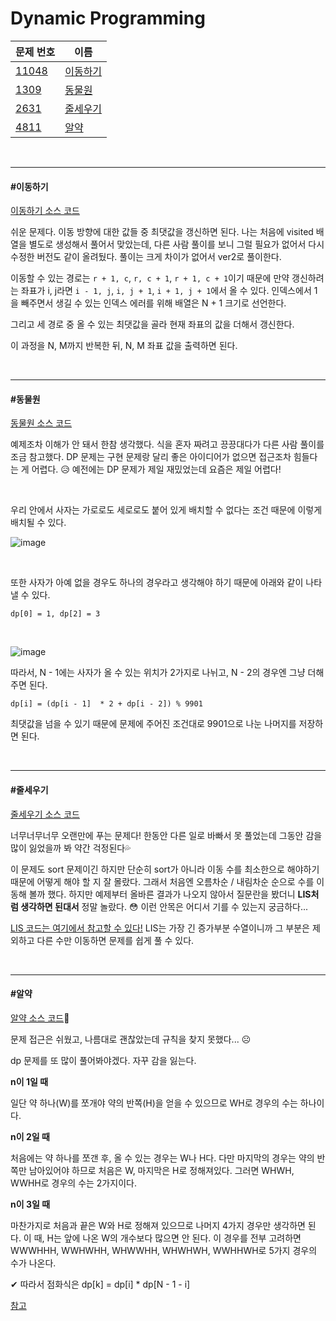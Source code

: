 # Dynamic Programming

| 문제 번호                                      | 이름                  |
| ---------------------------------------------- | --------------------- |
| [11048](https://www.acmicpc.net/problem/11048) | [이동하기](#이동하기) |
| [1309](https://www.acmicpc.net/problem/1309)   | [동물원](#동물원)     |
| [2631](https://www.acmicpc.net/problem/2631)   | [줄세우기](#줄세우기) |
| [4811](https://www.acmicpc.net/problem/4811)   | [알약](#알약)         |

<br>

<hr>

#### #이동하기

[이동하기 소스 코드](https://github.com/hjyeon-n/Algorithm_study/tree/master/BOJ/2020.10/Solution_11048)

쉬운 문제다. 이동 방향에 대한 값들 중 최댓값을 갱신하면 된다. 나는 처음에 visited 배열을 별도로 생성해서 풀어서 맞았는데, 다른 사람 풀이를 보니 그럴 필요가 없어서 다시 수정한 버전도 같이 올려뒀다. 풀이는 크게 차이가 없어서 ver2로 풀이한다.

이동할 수 있는 경로는 `r + 1, c`,  `r, c + 1`, `r + 1, c + 1`이기 때문에 만약 갱신하려는 좌표가 i, j라면 `i - 1, j`,  `i, j + 1`, `i + 1, j + 1`에서 올 수 있다. 인덱스에서 1을 빼주면서 생길 수 있는 인덱스 에러를 위해 배열은 N + 1 크기로 선언한다.

그리고 세 경로 중 올 수 있는 최댓값을 골라 현재 좌표의 값을 더해서 갱신한다.

이 과정을 N, M까지 반복한 뒤, N, M 좌표 값을 출력하면 된다.   

<br>

<hr>

#### #동물원

[동물원 소스 코드](https://github.com/hjyeon-n/Algorithm_study/blob/master/BOJ/2020.10/Solution_1309.java)

예제조차 이해가 안 돼서 한참 생각했다. 식을 혼자 짜려고 끙끙대다가 다른 사람 풀이를 조금 참고했다. DP 문제는 구현 문제랑 달리 좋은 아이디어가 없으면 접근조차 힘들다는 게 어렵다. 😥 예전에는 DP 문제가 제일 재밌었는데 요즘은 제일 어렵다!

<br>

우리 안에서 사자는 가로로도 세로로도 붙어 있게 배치할 수 없다는 조건 때문에 이렇게 배치될 수 있다.

![image](https://user-images.githubusercontent.com/62419307/95674900-46a0d700-0bee-11eb-86b7-2c5becd77fcd.png)

<br>

또한 사자가 아예 없을 경우도 하나의 경우라고 생각해야 하기 때문에 아래와 같이 나타낼 수 있다.

```
dp[0] = 1, dp[2] = 3
```

<br>

![image](https://user-images.githubusercontent.com/62419307/95675750-6935ee80-0bf4-11eb-9a5b-a8d587b93cbd.png)

따라서, N - 1에는 사자가 올 수 있는 위치가 2가지로 나뉘고, N - 2의 경우엔 그냥 더해주면 된다.

```
dp[i] = (dp[i - 1]  * 2 + dp[i - 2]) % 9901
```

최댓값을 넘을 수 있기 때문에 문제에 주어진 조건대로 9901으로 나눈 나머지를 저장하면 된다.

<br>

<hr>

#### #줄세우기

[줄세우기 소스 코드](https://github.com/hjyeon-n/Algorithm_study/blob/master/BOJ/2020.10/Solution_2631.java)

너무너무너무 오랜만에 푸는 문제다! 한동안 다른 일로 바빠서 못 풀었는데 그동안 감을 많이 잃었을까 봐 약간 걱정된다💦

이 문제도 sort 문제이긴 하지만 단순히 sort가 아니라 이동 수를 최소한으로 해야하기 때문에 어떻게 해야 할 지 잘 몰랐다. 그래서 처음엔 오름차순 / 내림차순 순으로 수를 이동해 볼까 했다. 하지만 예제부터 올바른 결과가 나오지 않아서 질문란을 봤더니 **LIS처럼 생각하면 된대서** 정말 놀랐다. 😳 이런 안목은 어디서 기를 수 있는지 궁금하다... 

[LIS 코드는 여기에서 참고할 수 있다!](https://github.com/hjyeon-n/Algorithm_study/blob/master/BOJ/2020.07/Solution_11053.java) LIS는 가장 긴 증가부분 수열이니까 그 부분은 제외하고 다른 수만 이동하면 문제를 쉽게 풀 수 있다. 

<br>

<hr>

#### #알약

[알약 소스 코드](https://github.com/hjyeon-n/Algorithm_study/blob/master/BOJ/2020.10/Solution_4811.java)💊

문제 접근은 쉬웠고, 나름대로 괜찮았는데 규칙을 찾지 못했다... ☹

dp 문제를 또 많이 풀어봐야겠다. 자꾸 감을 잃는다.

**n이 1일 때**

일단 약 하나(W)를 쪼개야 약의 반쪽(H)을 얻을 수 있으므로 WH로 경우의 수는 하나이다.

**n이 2일 때**

처음에는 약 하나를 쪼갠 후, 올 수 있는 경우는 W나 H다. 다만 마지막의 경우는 약의 반쪽만 남아있어야 하므로 처음은 W, 마지막은 H로 정해져있다. 그러면 WHWH, WWHH로 경우의 수는 2가지이다.

**n이 3일 때**

마찬가지로 처음과 끝은 W와 H로 정해져 있으므로 나머지 4가지 경우만 생각하면 된다. 이 때, H는 앞에 나온 W의 개수보다 많으면 안 된다. 이 경우를 전부 고려하면 WWWHHH, WWHWHH, WHWWHH, WHWHWH, WWHHWH로 5가지 경우의 수가 나온다.

✔ 따라서 점화식은 dp[k] = dp[i] \* dp[N - 1 - i]

[참고](https://steady-coding.tistory.com/187)
